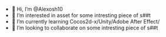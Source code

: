 - 👋 Hi, I’m @Alexosh10
- 👀 I’m interested in asset for some intresting piece of s##t
- 🌱 I’m currently learning Cocos2d-x/Unity/Adobe After Effect/
- 💞️ I’m looking to collaborate on some intresting piece of s##t


<!---
Alexosh10/Alexosh10 is a ✨ special ✨ repository because its `README.md` (this file) appears on your GitHub profile.
You can click the Preview link to take a look at your changes.
--->
